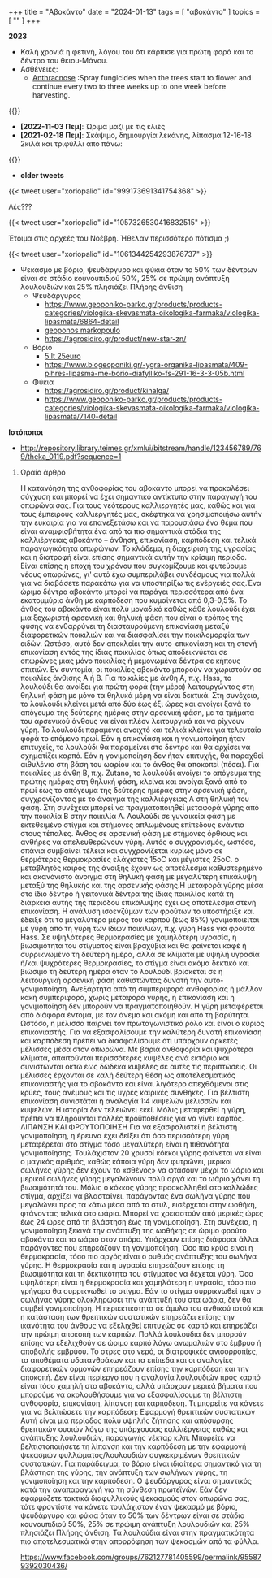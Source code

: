+++
title = "Αβοκάντο"
date = "2024-01-13"
tags = [ "αβοκάντο" ]
topics = [ "" ]
+++

**2023**

-   Καλή χρονιά η φετινή, λόγου του ότι κάρπισε για πρώτη φορά και το δέντρο του θειου-Μάνου.
-   Ασθένειες:
    -   [Anthracnose](https://plantwiseplusknowledgebank.org/doi/epdf/10.1079/pwkb.20127802676) :Spray fungicides when the trees start to flower and continue every two to three weeks up to one week before harvesting.

{{<tweet user="xoriopalio" id="1446904905827028993">}}

-   **<span class="timestamp-wrapper"><span class="timestamp">[2022-11-03 Πεμ]</span></span>**: Ώριμα μαζί με τις ελιές
-   **<span class="timestamp-wrapper"><span class="timestamp">[2021-02-18 Πεμ]</span></span>**: Σκάψιμο, δημιουργία λεκάνης, λίπασμα 12-16-18 2κιλά και τριφύλλι απο πάνω:

{{<tweet user="xoriopalio" id="1362344068823584770" >}}

-   **older tweets**

{{< tweet user="xoriopalio" id="999173691341754368" >}}

Λές???

{{< tweet user="xoriopalio" id="1057326530416832515" >}}

Έτοιμα στις αρχεές του Νοέβρη. Ήθελαν περισσότερο πότισμα ;)

{{< tweet user="xoriopalio" id="1061344254293876737" >}}

-   Ψεκασμό με βόριο, ψευδάργυρο και φύκια όταν το 50% των δέντρων είναι σε στάδιο κουνουπιδιού 50%, 25% σε πρώιμη ανάπτυξη λουλουδιών και 25% πλησιάζει Πλήρης άνθιση
    -   Ψευδάργυρος
        -   <https://www.geoponiko-parko.gr/products/products-categories/viologika-skevasmata-oikologika-farmaka/viologika-lipasmata/6864-detail>
        -   [geoponos markopoulo](https://www.e-geoponos.gr/product/amino-16-5l-%ce%bc%ce%b5-%ce%b2%cf%8c%cf%81%ce%b9%ce%bf-%ce%ba%ce%b1%ce%b9-%cf%88%ce%b5%cf%85%ce%b4%ce%ac%cf%81%ce%b3%cf%85%cf%81%ce%bf/?skr_prm=WyI4ZDVkNWZkNy0xOTIxLTQ2NTMtOTBmMi0wODA4ODMyZDA0NDQiLDE2NDgyMzY2OTM2MjcseyJhcHBfdHlwZSI6IndlYiIsImNwIjoiZiIsInRhZ3MiOiJzc3ZhciJ9XQ)
        -   <https://agrosidiro.gr/product/new-star-zn/>
    -   Βόριο
        -   [5 lt 25euro](https://agro-net.gr/%CE%BB%CE%B9%CF%80%CE%B1%CF%83%CE%BC%CE%B1%CF%84%CE%B1-%CF%83%CE%B5-%CF%85%CE%B3%CF%81%CE%B7-%CE%BC%CE%BF%CF%81%CF%86%CE%B7/12020-vioryl-fs-291-%CE%BB%CE%AF%CF%80%CE%B1%CF%83%CE%BC%CE%B1-%CE%BC%CE%B5-%CE%B2%CF%8C%CF%81%CE%B9%CE%BF-5lt.html)
        -   <https://www.biogeoponiki.gr/-ygra-organika-lipasmata/409-plhres-lipasma-me-borio-diafylliko-fs-291-16-3-3-05b.html>
    -   Φύκια
        -   <https://agrosidiro.gr/product/kinalga/>
        -   <https://www.geoponiko-parko.gr/products/products-categories/viologika-skevasmata-oikologika-farmaka/viologika-lipasmata/7140-detail>

**Ιστόποποι**

-   <http://repository.library.teimes.gr/xmlui/bitstream/handle/123456789/769/theka_0119.pdf?sequence=1>

1.  Ωραίο άρθρο

    Η κατανόηση της ανθοφορίας του αβοκάντο μπορεί να προκαλέσει σύγχυση και μπορεί να έχει σημαντικό αντίκτυπο στην παραγωγή του οπωρώνα σας. Για τους νεότερους καλλιεργητές μας, καθώς και για τους έμπειρους καλλιεργητές μας, σκέφτηκα να χρησιμοποιήσω αυτήν την ευκαιρία για να επανεξετάσω και να παρουσιάσω ένα θέμα που είναι αναμφισβήτητα ένα από τα πιο σημαντικά στάδια της καλλιέργειας αβοκάντο –
    άνθηση, επικονίαση, καρπόδεση και τελικά παραγωγικότητα οπωρώνων.
    Το κλάδεμα, η διαχείριση της υγρασίας και η διατροφή είναι επίσης σημαντικά αυτήν την κρίσιμη περίοδο. Είναι επίσης η εποχή του χρόνου που συγκομίζουμε και φυτεύουμε νέους οπωρώνες, γι' αυτό έχω συμπεριλάβει συνδέσμους για πολλά για να διαβάσετε παρακάτω για να υποστηρίξω τις ενέργειές σας.Ένα ώριμο δέντρο αβοκάντο μπορεί να παράγει περισσότερα από ένα εκατομμύριο άνθη με καρπόδεση που κυμαίνεται από 0,3-0,5%. Το άνθος του αβοκάντο είναι πολύ μοναδικό καθώς κάθε λουλούδι έχει μια ξεχωριστή αρσενική και θηλυκή φάση που είναι ο τρόπος της φύσης να ενθαρρύνει τη διασταυρούμενη επικονίαση μεταξύ διαφορετικών ποικιλιών και να διασφαλίσει την ποικιλομορφία των ειδών. Ωστόσο, αυτό δεν αποκλείει την αυτο-επικονίαση και τη στενή επικονίαση εντός της ίδιας ποικιλίας όπως αποδεικνύεται σε οπωρώνες μιας μόνο ποικιλίας ή μεμονωμένα δέντρα σε κήπους σπιτιών.
    Εν συντομία, οι ποικιλίες αβοκάντο μπορούν να χωριστούν σε ποικιλίες άνθισης Α ή Β.
    Για ποικιλίες με άνθη Α, π.χ. Hass, το λουλούδι θα ανοίξει για πρώτη φορά (την  μέρα) λειτουργώντας στη θηλυκή φάση με μόνο τα θηλυκά μέρη να είναι δεκτικά. Στη συνέχεια, το λουλούδι κλείνει μετά από δύο έως έξι ώρες και ανοίγει ξανά το απόγευμα της δεύτερης ημέρας στην αρσενική φάση, με τα τμήματα του αρσενικού άνθους να είναι πλέον λειτουργικά και να ρίχνουν γύρη.
    Το λουλούδι παραμένει ανοιχτό και τελικά κλείνει για τελευταία φορά το επόμενο πρωί. Εάν η επικονίαση και η γονιμοποίηση ήταν επιτυχείς, το λουλούδι θα παραμείνει στο δέντρο και θα αρχίσει να σχηματίζει καρπό. Εάν η γονιμοποίηση δεν ήταν επιτυχής, θα παραχθεί αιθυλένιο στη βάση του ωαρίου και το άνθος θα αποκοπεί (πέσει).
    Για ποικιλίες με άνθη Β, π.χ. Zutano, το λουλούδι ανοίγει το απόγευμα της πρώτης ημέρας στη θηλυκή φάση, κλείνει και ανοίγει ξανά από το πρωί έως το απόγευμα της δεύτερης ημέρας στην αρσενική φάση, συγχρονίζοντας με το άνοιγμα της καλλιέργειας Α στη θηλυκή του φάση. Στη συνέχεια μπορεί να πραγματοποιηθεί μεταφορά γύρης από την ποικιλία Β στην ποικιλία Α.
    Λουλούδι σε γυναικεία φάση με εκτεθειμένο στίγμα και στήμονες απλωμένους επίπεδους ενάντια στους τέπαλες.
    Άνθος σε αρσενική φάση με στήμονες όρθιους και ανθήρες να απελευθερώνουν γύρη.
    Αυτός ο συγχρονισμός, ωστόσο, σπάνια συμβαίνει τέλεια και συγχρονίζεται κυρίως μόνο σε θερμότερες θερμοκρασίες ελάχιστες 15oC και μέγιστες
    25oC.
    ο μεταβλητός καιρός της άνοιξης έχουν ως αποτέλεσμα καθυστερημένο και ακανόνιστο άνοιγμα στη θηλυκή φάση με μεγαλύτερη επικάλυψη μεταξύ της θηλυκής και της αρσενικής φάσης.Η μεταφορά γύρης μέσα στο ίδιο δέντρο ή γειτονικά δέντρα της ίδιας ποικιλίας κατά τη διάρκεια αυτής της περιόδου επικάλυψης έχει ως αποτέλεσμα στενή επικονίαση. Η ανάλυση ισοενζύμων των φρούτων το υποστήριξε και έδειξε ότι το μεγαλύτερο μέρος του καρπού (έως 85%) γονιμοποιείται με γύρη από τη γύρη των ίδιων ποικιλιών, π.χ. γύρη Hass για φρούτα Hass.
    Σε υψηλότερες θερμοκρασίες με χαμηλότερη υγρασία, η βιωσιμότητα του στίγματος είναι βραχύβια και θα φαίνεται καφέ ή συρρικνωμένο τη δεύτερη ημέρα, αλλά σε κλίματα με υψηλή υγρασία ή/και ψυχρότερες θερμοκρασίες, το στίγμα είναι ακόμα δεκτικό και βιώσιμο τη δεύτερη ημέρα όταν το λουλούδι βρίσκεται σε η λειτουργική αρσενική φάση καθιστώντας δυνατή την αυτο-γονιμοποίηση.
    Ανεξάρτητα από τη συμπεριφορά ανθοφορίας ή μάλλον κακή συμπεριφορά, χωρίς μεταφορά γύρης, η επικονίαση και η γονιμοποίηση δεν μπορούν να πραγματοποιηθούν.
    Η γύρη μεταφέρεται από διάφορα έντομα, με τον άνεμο και ακόμη και από τη βαρύτητα.
    Ωστόσο, η μέλισσα παίρνει τον πρωταγωνιστικό ρόλο και είναι ο κύριος επικονιαστής. Για να εξασφαλίσουμε την καλύτερη δυνατή επικονίαση και καρπόδεση πρέπει να διασφαλίσουμε ότι υπάρχουν αρκετές μέλισσες μέσα στον οπωρώνα. Με βαριά ανθοφορία και ψυχρότερα κλίματα, απαιτούνται περισσότερες κυψέλες ανά εκτάριο και συνιστώνται οκτώ έως δώδεκα κυψέλες σε αυτές τις περιπτώσεις.
    Οι μέλισσες έρχονται σε καλή δεύτερη θέση ως αποτελεσματικός επικονιαστής για το αβοκάντο και είναι λιγότερο απεχθάμενοι στις κρύες, τους ανέμους και τις υγρές καιρικές συνθήκες. Για βέλτιστη επικονίαση συνιστάται η αναλογία 1:4 κυψελών μελισσών και κυψελών.
    Η ιστορία δεν τελειώνει εκεί. Μόλις μεταφερθεί η γύρη, πρέπει να πληρούνται πολλές προϋποθέσεις για να γίνει καρπός.
    ΛΙΠΑΝΣΗ ΚΑΙ ΦΡΟΥΤΟΠΟΙΗΣΗ
    Για να εξασφαλιστεί η βέλτιστη γονιμοποίηση, η έρευνα έχει δείξει ότι όσο περισσότερη γύρη μεταφέρεται στο στίγμα τόσο μεγαλύτερη είναι η πιθανότητα γονιμοποίησης.
    Τουλάχιστον 20 χρυσοί κόκκοι γύρης φαίνεται να είναι ο μαγικός αριθμός, καθώς κάποια γύρη δεν φυτρώνει, μερικοί σωλήνες γύρης δεν έχουν το «σθένος» να φτάσουν μέχρι το ωάριο και μερικοί σωλήνες γύρης μεγαλώνουν πολύ αργά και το ωάριο χάνει τη βιωσιμότητά του.
    Μόλις ο κόκκος γύρης προσκολληθεί στο κολλώδες στίγμα, αρχίζει να βλασταίνει, παράγοντας ένα σωλήνα γύρης που μεγαλώνει προς τα κάτω μέσα από το στυλ, εισέρχεται στην ωοθήκη, φτάνοντας τελικά στο ωάριο. Μπορεί να χρειαστούν από μερικές ώρες έως 24 ώρες από τη βλάστηση έως τη γονιμοποίηση. Στη συνέχεια, η γονιμοποίηση ξεκινά την ανάπτυξη της ωοθήκης σε ώριμο φρούτο αβοκάντο και το ωάριο στον σπόρο.
    Υπάρχουν επίσης διάφοροι άλλοι παράγοντες που επηρεάζουν τη γονιμοποίηση. Όσο πιο κρύα είναι η θερμοκρασία, τόσο πιο αργός είναι ο ρυθμός ανάπτυξης του σωλήνα γύρης. Η θερμοκρασία και η υγρασία επηρεάζουν επίσης τη βιωσιμότητα και τη δεκτικότητα του στίγματος να δέχεται γύρη. Όσο υψηλότερη είναι η θερμοκρασία και χαμηλότερη η υγρασία, τόσο πιο γρήγορα θα συρρικνωθεί το στίγμα. Εάν το στίγμα συρρικνωθεί πριν ο σωλήνας γύρης ολοκληρώσει την ανάπτυξή του στα ωάρια, δεν θα συμβεί γονιμοποίηση.
    Η περιεκτικότητα σε άμυλο του ανθικού ιστού και η κατάσταση των θρεπτικών συστατικών επηρεάζει επίσης την ικανότητα του άνθους να εξελιχθεί επιτυχώς σε καρπό και επηρεάζει την πρώιμη αποκοπή των καρπών.
    Πολλά λουλούδια δεν μπορούν επίσης να εξελιχθούν σε ώριμο καρπό λόγω ανωμαλιών στο έμβρυο ή αποβολής εμβρύου. Το στρες στο νερό, οι διατροφικές ανισορροπίες, τα αποθέματα υδατανθράκων και τα επίπεδα και οι αναλογίες διαφορετικών ορμονών επηρεάζουν επίσης την καρπόδεση και την αποκοπή.
    Δεν είναι περίεργο που η αναλογία λουλουδιών προς καρπό είναι τόσο χαμηλή στο αβοκάντο, αλλά υπάρχουν μερικά βήματα που μπορούμε να ακολουθήσουμε για να
    εξασφαλίσουμε τη βέλτιστη ανθοφορία, επικονίαση, λίπανση και καρπόδεση.
    Τι μπορείτε να κάνετε για να βελτιώσετε την καρπόδεση:
    Εφαρμογή θρεπτικών συστατικών
    Αυτή είναι μια περίοδος πολύ υψηλής ζήτησης και απόσυρσης θρεπτικών ουσιών λόγω της υπάρχουσας καλλιέργειας καθώς και ανάπτυξης λουλουδιών, παραγωγής νέκταρ κ.λπ. Μπορείτε να βελτιστοποιήσετε τη λίπανση και την καρπόδεση με την εφαρμογή ψεκασμών φυλλώματος/λουλουδιών συγκεκριμένων θρεπτικών συστατικών. Για παράδειγμα, το βόριο είναι ιδιαίτερα σημαντικό για τη βλάστηση της γύρης, την ανάπτυξη των σωλήνων γύρης, τη γονιμοποίηση και την καρπόδεση. Ο ψευδάργυρος είναι σημαντικός κατά την αναπαραγωγή για τη σύνθεση πρωτεϊνών. Εάν δεν εφαρμόζετε τακτικά διαφυλλικούς ψεκασμούς στον οπωρώνα σας, τότε φροντίστε να κάνετε τουλάχιστον έναν ψεκασμό με βόριο, ψευδάργυρο και φύκια όταν το 50% των δέντρων είναι σε στάδιο κουνουπιδιού 50%, 25% σε πρώιμη ανάπτυξη λουλουδιών και 25% πλησιάζει Πλήρης άνθιση. Τα λουλούδια είναι στην πραγματικότητα πιο αποτελεσματικά στην απορρόφηση των ψεκασμών από τα φύλλα.

    <https://www.facebook.com/groups/762127781405599/permalink/955879392030436/>
